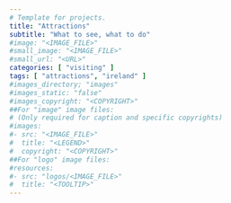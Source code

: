 ```yaml
---
# Template for projects.
title: "Attractions"
subtitle: "What to see, what to do"
#image: "<IMAGE_FILE>"
#small_image: "<IMAGE_FILE>"
#small_url: "<URL>"
categories: [ "visiting" ]
tags: [ "attractions", "ireland" ]
#images_directory; "images"
#images_static: "false"
#images_copyright: "<COPYRIGHT>"
##For "image" image files:
# (Only required for caption and specific copyrights)
#images:
#- src: "<IMAGE_FILE>"
#  title: "<LEGEND>"
#  copyright: "<COPYRIGHT>"
##For "logo" image files:
#resources:
#- src: "logos/<IMAGE_FILE>"
#  title: "<TOOLTIP>"
---
```


